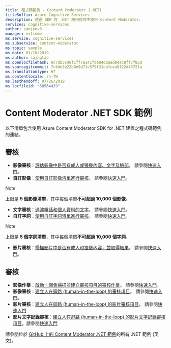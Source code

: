 ```yaml
---
title: 程式碼範例 - Content Moderator (.NET)
titleSuffix: Azure Cognitive Services
description: 透過 SDK 在 .NET 應用程式中使用 Content Moderator。
services: cognitive-services
author: sanjeev3
manager: nitinme
ms.service: cognitive-services
ms.subservice: content-moderator
ms.topic: sample
ms.date: 01/10/2019
ms.author: sajagtap
ms.openlocfilehash: 0c7db3c48f1ff7a141fda84caaad84ac8ff7f85d
ms.sourcegitcommit: 7c4de3e22b8e9d71c579f31cbfcea9f22d43721a
ms.translationtype: HT
ms.contentlocale: zh-TW
ms.lasthandoff: 07/26/2019
ms.locfileid: "68564429"
---
```

# <a name="content-moderator-net-sdk-samples"></a>Content Moderator .NET SDK 範例

以下清單包含使用 Azure Content Moderator SDK for .NET 建置之程式碼範例的連結。

## <a name="moderation"></a>審核

- **影像審核**：[評估影像中是否有成人或猥褻內容、文字及臉部](https://github.com/Azure-Samples/cognitive-services-dotnet-sdk-samples/blob/master/ContentModerator/ImageModeration/Program.cs)。 請參閱[快速入門](image-moderation-quickstart-dotnet.md)。
- **自訂影像**：[使用自訂影像清單進行審核](https://github.com/Azure-Samples/cognitive-services-dotnet-sdk-samples/blob/master/ContentModerator/ImageListManagement/Program.cs)。 請參閱[快速入門](image-lists-quickstart-dotnet.md)。

> [!NOTE]
> 上限是 **5 個影像清單**，其中每個清單**不可超過 10,000 個影像**。
>

- **文字審核**：[過濾粗話和個人資料的文字](https://github.com/Azure-Samples/cognitive-services-dotnet-sdk-samples/blob/master/ContentModerator/TextModeration/Program.cs)。 請參閱[快速入門](text-moderation-quickstart-dotnet.md)。
- **自訂字詞**：[使用自訂字詞清單進行審核](https://github.com/Azure-Samples/cognitive-services-dotnet-sdk-samples/blob/master/ContentModerator/TermListManagement/Program.cs)。 請參閱[快速入門](term-lists-quickstart-dotnet.md)。

> [!NOTE]
> 上限是 **5 個字詞清單**，其中每個清單**不可超過 10,000 個字詞**。
>

- **影片審核**：[掃描影片中是否有成人和猥褻內容，並取得結果](https://github.com/Azure-Samples/cognitive-services-dotnet-sdk-samples/blob/master/ContentModerator/VideoModeration/Program.cs)。 請參閱[快速入門](video-moderation-api.md)。

## <a name="review"></a>審核

- **影像作業**：[啟動一個會掃描並建立審核項目的審核作業](https://github.com/Azure-Samples/cognitive-services-dotnet-sdk-samples/blob/master/ContentModerator/ImageJobs/Program.cs)。 請參閱[快速入門](moderation-jobs-quickstart-dotnet.md)。
- **影像審核**：[建立人在迴路 (human-in-the-loop) 的審核項目](https://github.com/Azure-Samples/cognitive-services-dotnet-sdk-samples/blob/master/ContentModerator/ImageReviews/Program.cs)。 請參閱[快速入門](moderation-reviews-quickstart-dotnet.md)。
- **影片審核**：[建立人在迴路 (human-in-the-loop) 的影片審核項目](https://github.com/Azure-Samples/cognitive-services-dotnet-sdk-samples/blob/master/ContentModerator/VideoReviews/Program.cs)。 請參閱[快速入門](video-reviews-quickstart-dotnet.md)
- **影片文字記錄審核**：[建立人在迴路 (human-in-the-loop) 的影片文字記錄審核項目](https://github.com/Azure-Samples/cognitive-services-dotnet-sdk-samples/blob/master/ContentModerator/VideoTranscriptReviews/Program.cs)。請參閱[快速入門](video-reviews-quickstart-dotnet.md)

請參閱位於 [GitHub 上的 Content Moderator .NET 範例](https://github.com/Azure-Samples/cognitive-services-dotnet-sdk-samples/tree/master/ContentModerator)的所有 .NET 範例 \(英文\)。

